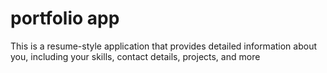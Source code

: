 # portfolio app
This is a resume-style application that provides detailed information about you, including your skills, contact details, projects, and more
